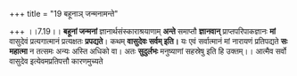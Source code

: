 +++
title = "19 बहूनाञ् जन्मनामन्ते"

+++
।।7.19।। **बहूनां जन्मनां** ज्ञानार्थसंस्काराश्रयाणाम् **अन्ते** समाप्तौ
**ज्ञानवान्** प्राप्तपरिपाकज्ञानः **मां** वासुदेवं प्रत्यगात्मानं
प्रत्यक्षतः **प्रपद्यते**। कथम् **वासुदेवः सर्वम् इति।** यः एवं
सर्वात्मानं मां नारायणं प्रतिपद्यते **सः महात्मा** न तत्समः अन्यः अस्ति
अधिको वा। अतः **सुदुर्लभः** मनुष्याणां सहस्रेषु इति हि उक्तम्।। आत्मैव
सर्वो वासुदेव इत्येवमप्रतिपत्तौ कारणमुच्यते
